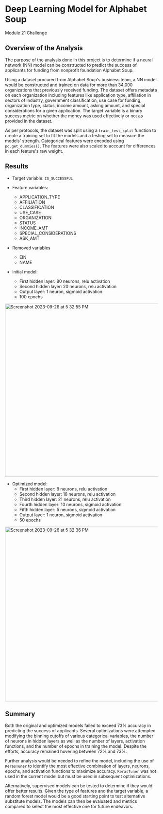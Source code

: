 # Deep Learning Model for Alphabet Soup
Module 21 Challenge

## Overview of the Analysis

The purpose of the analysis done in this project is to determine if a neural network (NN) model can be constructed to predict the success of applicants for funding from nonprofit foundation Alphabet Soup. 

Using a dataset procured from Alphabet Soup's business team, a NN model would be constructed and trained on data for more than 34,000 organizations that previously received funding. The dataset offers metadata on each organization including features like application type, affiliation in sectors of industry, government classification, use case for funding, organization type, status, income amount, asking amount, and special considerations for a given application. The target variable is a binary success metric on whether the money was used effectively or not as provided in the dataset. 

As per protocols, the dataset was split using a `train_test_split` function to create a training set to fit the models and a testing set to measure the models' strength. Categorical features were encoded using `pd.get_dummies()`. The features were also scaled to account for differences in each feature's raw weight. 

## Results

* Target variable: `IS_SUCCESSFUL`

* Feature variables:
  * APPLICATION_TYPE
  * AFFILIATION
  * CLASSIFICATION
  * USE_CASE
  * ORGANIZATION
  * STATUS
  * INCOME_AMT
  * SPECIAL_CONSIDERATIONS
  * ASK_AMT

* Removed variables
  * EIN
  * NAME

* Initial model:
  * First hidden layer: 80 neurons, relu activation
  * Second hidden layer: 20 neurons, relu activation
  * Output layer: 1 neuron, sigmoid activation
  * 100 epochs
  
<img width="570" alt="Screenshot 2023-09-26 at 5 32 55 PM" src="https://github.com/MAamer28/deep-learning-challenge/assets/130619866/1729b1c7-8e15-4bab-812c-5e0eb29c987f">

* Optimized model:
  * First hidden layer: 8 neurons, relu activation
  * Second hidden layer: 16 neurons, relu activation
  * Third hidden layer: 21 neurons, relu activation
  * Fourth hidden layer: 10 neurons, sigmoid activation
  * Fifth hidden layer: 5 neurons, sigmoid activation
  * Output layer: 1 neuron, sigmoid activation
  * 50 epochs
    
<img width="574" alt="Screenshot 2023-09-26 at 5 32 36 PM" src="https://github.com/MAamer28/deep-learning-challenge/assets/130619866/e9c7e038-09ed-48b5-b7b5-3715e02d758b">

 
## Summary

Both the original and optimized models failed to exceed 73% accuracy in predicting the success of applicants. Several optimizations were attempted modifying the binning cutoffs of various categorical variables, the number of neurons in hidden layers as well as the number of layers, activation functions, and the number of epochs in training the model. Despite the efforts, accuracy remained hovering between 72% and 73%.

Further analysis would be needed to refine the model, including the use of `KerasTuner` to identify the most effective combination of layers, neurons, epochs, and activation functions to maximize accuracy. `KerasTuner` was not used in the current model but must be used in subsequent optimizations.

Alternatively, supervised models can be tested to determine if they would offer better results. Given the type of features and the target variable, a random forest model would be a good starting point to test alternative substitute models. The models can then be evaluated and metrics compared to select the most effective one for future endeavors.
